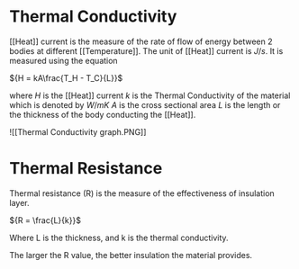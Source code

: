 # Thermal Conductivity

[[Heat]] current is the measure of the rate of flow of energy between 2 bodies at different [[Temperature]]. The unit of [[Heat]] current is ${J/s}$. It is measured using the equation

${H = kA\frac{T_H - T_C}{L}}$

where
*H* is the [[Heat]] current
*k* is the Thermal Conductivity of the material which is denoted by ${W/mK}$
*A* is the cross sectional area
*L* is the length or the thickness of the body conducting the [[Heat]].

![[Thermal Conductivity graph.PNG]]

# Thermal Resistance

Thermal resistance (R) is the measure of the effectiveness of insulation layer.

${R = \frac{L}{k}}$

Where L is the thickness,
and k is the thermal conductivity.

The larger the R value, the better insulation the material provides.






